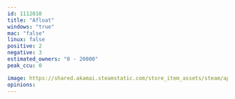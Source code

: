 ```yaml
---
id: 1112010
title: "Afloat"
windows: "true"
mac: "false"
linux: false
positive: 2
negative: 3
estimated_owners: "0 - 20000"
peak_ccu: 0

image: https://shared.akamai.steamstatic.com/store_item_assets/steam/apps/1112010/header.jpg?t=1576025998
opinions:
---
```

